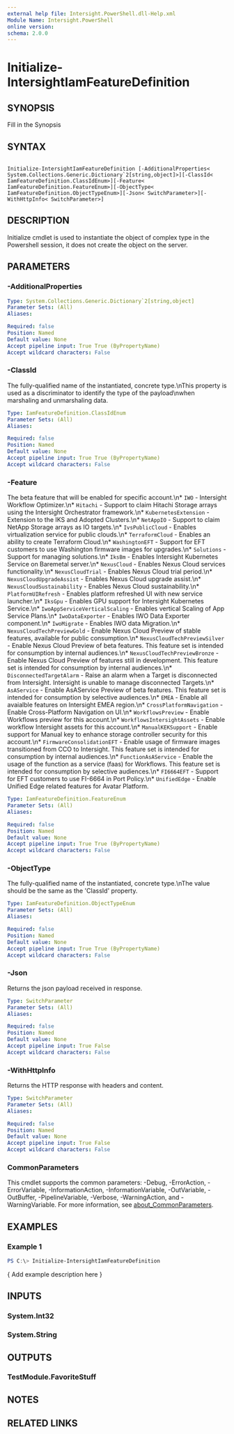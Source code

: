 ```yaml
---
external help file: Intersight.PowerShell.dll-Help.xml
Module Name: Intersight.PowerShell
online version:
schema: 2.0.0
---
```


# Initialize-IntersightIamFeatureDefinition

## SYNOPSIS
Fill in the Synopsis

## SYNTAX

```

Initialize-IntersightIamFeatureDefinition [-AdditionalProperties< System.Collections.Generic.Dictionary`2[string,object]>][-ClassId< IamFeatureDefinition.ClassIdEnum>][-Feature< IamFeatureDefinition.FeatureEnum>][-ObjectType< IamFeatureDefinition.ObjectTypeEnum>][-Json< SwitchParameter>][-WithHttpInfo< SwitchParameter>]

```

## DESCRIPTION

Initialize cmdlet is used to instantiate the object of complex type in the Powershell session, it does not create the object on the server.

## PARAMETERS

### -AdditionalProperties


```yaml
Type: System.Collections.Generic.Dictionary`2[string,object]
Parameter Sets: (All)
Aliases:

Required: false
Position: Named
Default value: None
Accept pipeline input: True True (ByPropertyName)
Accept wildcard characters: False
```

### -ClassId
The fully-qualified name of the instantiated, concrete type.\nThis property is used as a discriminator to identify the type of the payload\nwhen marshaling and unmarshaling data.

```yaml
Type: IamFeatureDefinition.ClassIdEnum
Parameter Sets: (All)
Aliases:

Required: false
Position: Named
Default value: None
Accept pipeline input: True True (ByPropertyName)
Accept wildcard characters: False
```

### -Feature
The beta feature that will be enabled for specific account.\n* `IWO` - Intersight Workflow Optimizer.\n* `Hitachi` - Support to claim Hitachi Storage arrays using the Intersight Orchestrator framework.\n* `KubernetesExtension` - Extension to the IKS and Adopted Clusters.\n* `NetAppIO` - Support to claim NetApp Storage arrays as IO targets.\n* `IvsPublicCloud` - Enables virtualization service for public clouds.\n* `TerraformCloud` - Enables an ability to create Terraform Cloud.\n* `WashingtonEFT` - Support for EFT customers to use Washington firmware images for upgrades.\n* `Solutions` - Support for managing solutions.\n* `IksBm` - Enables Intersight Kubernetes Service on Baremetal server.\n* `NexusCloud` - Enables Nexus Cloud services functionality.\n* `NexusCloudTrial` - Enables Nexus Cloud trial period.\n* `NexusCloudUpgradeAssist` - Enables Nexus Cloud upgrade assist.\n* `NexusCloudSustainability` - Enables Nexus Cloud sustainability.\n* `PlatformUIRefresh` - Enables platform refreshed UI with new service launcher.\n* `IksGpu` - Enables GPU support for Intersight Kubernetes Service.\n* `IwoAppServiceVerticalScaling` - Enables vertical Scaling of App Service Plans.\n* `IwoDataExporter` - Enables IWO Data Exporter component.\n* `IwoMigrate` - Enables IWO data Migration.\n* `NexusCloudTechPreviewGold` - Enable Nexus Cloud Preview of stable features, available for public consumption.\n* `NexusCloudTechPreviewSilver` - Enable Nexus Cloud Preview of beta features. This feature set is intended for consumption by internal audiences.\n* `NexusCloudTechPreviewBronze` - Enable Nexus Cloud Preview of features still in development. This feature set is intended for consumption by internal audiences.\n* `DisconnectedTargetAlarm` - Raise an alarm when a Target is disconnected from Intersight. Intersight is unable to manage disconnected Targets.\n* `AsAService` - Enable AsAService Preview of beta features. This feature set is intended for consumption by selective audiences.\n* `EMEA` - Enable all avaialble features on Intersight EMEA region.\n* `CrossPlatformNavigation` - Enable Cross-Platform Navigation on UI.\n* `WorkflowsPreview` - Enable Workflows preview for this account.\n* `WorkflowsIntersightAssets` - Enable workflow Intersight assets for this account.\n* `ManualKEKSupport` - Enable support for Manual key to enhance storage controller security for this account.\n* `FirmwareConsolidationEFT` - Enable usage of firmware images transitioned from CCO to Intersight. This feature set is intended for consumption by internal audiences.\n* `FunctionAsAService` - Enable the usage of the function as a service (faas) for Workflows. This feature set is intended for consumption by selective audiences.\n* `FI6664EFT` - Support for EFT customers to use FI-6664 in Port Policy.\n* `UnifiedEdge` - Enable Unified Edge related features for Avatar Platform.

```yaml
Type: IamFeatureDefinition.FeatureEnum
Parameter Sets: (All)
Aliases:

Required: false
Position: Named
Default value: None
Accept pipeline input: True True (ByPropertyName)
Accept wildcard characters: False
```

### -ObjectType
The fully-qualified name of the instantiated, concrete type.\nThe value should be the same as the &apos;ClassId&apos; property.

```yaml
Type: IamFeatureDefinition.ObjectTypeEnum
Parameter Sets: (All)
Aliases:

Required: false
Position: Named
Default value: None
Accept pipeline input: True True (ByPropertyName)
Accept wildcard characters: False
```

### -Json
Returns the json payload received in response.

```yaml
Type: SwitchParameter
Parameter Sets: (All)
Aliases:

Required: false
Position: Named
Default value: None
Accept pipeline input: True False
Accept wildcard characters: False
```

### -WithHttpInfo
Returns the HTTP response with headers and content.

```yaml
Type: SwitchParameter
Parameter Sets: (All)
Aliases:

Required: false
Position: Named
Default value: None
Accept pipeline input: True False
Accept wildcard characters: False
```


### CommonParameters
This cmdlet supports the common parameters: -Debug, -ErrorAction, -ErrorVariable, -InformationAction, -InformationVariable, -OutVariable, -OutBuffer, -PipelineVariable, -Verbose, -WarningAction, and -WarningVariable. For more information, see [about_CommonParameters](http://go.microsoft.com/fwlink/?LinkID=113216).

## EXAMPLES

### Example 1
```powershell
PS C:\> Initialize-IntersightIamFeatureDefinition
```

{ Add example description here }

## INPUTS

### System.Int32

### System.String

## OUTPUTS

### TestModule.FavoriteStuff

## NOTES

## RELATED LINKS
